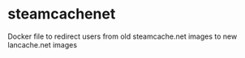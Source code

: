 # steamcachenet
Docker file to redirect users from old steamcache.net images to new lancache.net images
